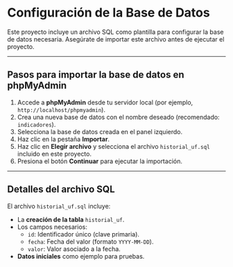 # **Configuración de la Base de Datos**

Este proyecto incluye un archivo SQL como plantilla para configurar la base de datos necesaria. Asegúrate de importar este archivo antes de ejecutar el proyecto.

---

## **Pasos para importar la base de datos en phpMyAdmin**

1. Accede a **phpMyAdmin** desde tu servidor local (por ejemplo, `http://localhost/phpmyadmin`).
2. Crea una nueva base de datos con el nombre deseado (recomendado: `indicadores`).
3. Selecciona la base de datos creada en el panel izquierdo.
4. Haz clic en la pestaña **Importar**.
5. Haz clic en **Elegir archivo** y selecciona el archivo `historial_uf.sql` incluido en este proyecto.
6. Presiona el botón **Continuar** para ejecutar la importación.

---

## **Detalles del archivo SQL**

El archivo `historial_uf.sql` incluye:
- La **creación de la tabla** `historial_uf`.
- Los campos necesarios:
  - `id`: Identificador único (clave primaria).
  - `fecha`: Fecha del valor (formato `YYYY-MM-DD`).
  - `valor`: Valor asociado a la fecha.
- **Datos iniciales** como ejemplo para pruebas.
